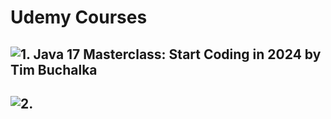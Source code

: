 # Udemy Courses


## ![1. Java 17 Masterclass: Start Coding in 2024 by Tim Buchalka](https://github.com/korhanertancakmak/JAVA/tree/master/src/Udemy/JavaProgrammingTimBuchalka/NewVersion/Section_01_ExpressionsStatementsMore)


## ![2. ]()

